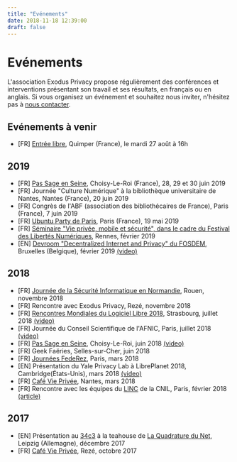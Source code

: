 ```yaml
---
title: "Evénements"
date: 2018-11-18 12:39:00
draft: false
---
```

# Evénements

L'association Exodus Privacy propose régulièrement des conférences et interventions présentant son travail et ses résultats, en français ou en anglais. Si vous organisez un événement et souhaitez nous inviter, n'hésitez pas à [nous contacter](/fr/page/who/).

## Evénements à venir
* [FR] [Entrée libre](https://www.centredesabeilles.fr/entree-libre/), Quimper (France), le mardi 27 août à 16h

## 2019
* [FR] [Pas Sage en Seine](https://passageenseine.fr/), Choisy-Le-Roi (France), 28, 29 et 30 juin 2019
* [FR] Journée "Culture Numérique" à la bibliothèque universitaire de Nantes, Nantes (France), 20 juin 2019
* [FR] Congrès de l'ABF (association des bibliothécaires de France), Paris (France), 7 juin 2019
* [FR] [Ubuntu Party de Paris](https://www.ubuntu-paris.org/), Paris (France), 19 mai 2019
* [FR] [Séminaire "Vie privée, mobile et sécurité", dans le cadre du Festival des Libertés Numériques](https://fdln.insa-rennes.fr/decrypter/seminaire-vie-privee-mobile-et-securite/), Rennes, février 2019
* [EN] [Devroom "Decentralized Internet and Privacy" du FOSDEM](https://fosdem.org/2019/schedule/track/decentralized_internet_and_privacy/), Bruxelles (Belgique), février 2019 [(video)](https://peertube.tamanoir.foucry.net/videos/watch/596cadb2-6055-437a-bd86-3b0e98458ca1)

## 2018
* [FR] [Journée de la Sécurité Informatique en Normandie](http://jsecin.insa-rouen.fr/), Rouen, novembre 2018
* [FR] Rencontre avec Exodus Privacy, Rezé, novembre 2018
* [FR] [Rencontres Mondiales du Logiciel Libre 2018](https://2018.rmll.info/), Strasbourg, juillet 2018 [(video)](http://www.canalc2.tv/video/15194)
* [FR] Journée du Conseil Scientifique de l'AFNIC, Paris, juillet 2018 [(video)](https://www.youtube.com/watch?v=SlibjEJKO6Y&feature=youtu.be#t=6h21m09s)
* [FR] [Pas Sage en Seine](https://passageenseine.fr/), Choisy-Le-Roi, juin 2018 [(video)](http://data.passageenseine.org/2018/exodus-privacy_analyser-comportement-applications-mobiles.webm)
* [FR] Geek Faëries, Selles-sur-Cher, juin 2018
* [FR] [Journées FedeRez](https://www.federez.net/journees/2018/), Paris, mars 2018
* [EN] Présentation du Yale Privacy Lab à LibrePlanet 2018, Cambridge(États-Unis), mars 2018 [(video)](https://media.libreplanet.org/u/libreplanet/m/exposing-hidden-surveillance-in-mobile-apps/)
* [FR] [Café Vie Privée](https://cafevieprivee-nantes.fr/), Nantes, mars 2018
* [FR] Rencontre avec les équipes du [LINC](https://linc.cnil.fr/) de la CNIL, Paris, février 2018 [(article)](/fr/post/retour-sur-notre-rencontre-avec-la-cnil/)

## 2017
* [EN] Présentation au [34c3](https://events.ccc.de/congress/2017/wiki/index.php/Main_Page) à la teahouse de [La Quadrature du Net](https://www.laquadrature.net/), Leipzig (Allemagne), décembre 2017
* [FR] [Café Vie Privée](https://cafevieprivee-nantes.fr/), Rezé, octobre 2017

